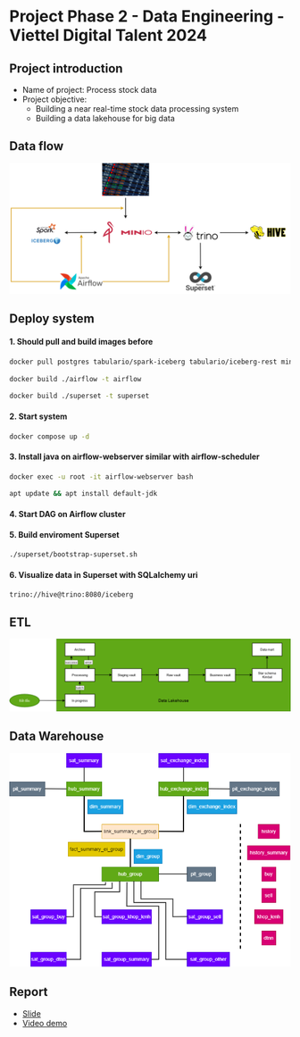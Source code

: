 # Project Phase 2 - Data Engineering - Viettel Digital Talent 2024

## Project introduction
<ul>
  <li>Name of project: Process stock data</li>
  <li>Project objective:
    <ul>
      <li>Building a near real-time stock data processing system</li>
      <li>Building a data lakehouse for big data</li>
    </ul>
  </li>
</ul>

## Data flow
  <img src="https://github.com/Tran-Ngoc-Bao/Process_Stock_Data/blob/master/pictures/system.png">

## Deploy system
#### 1. Should pull and build images before
```sh
docker pull postgres tabulario/spark-iceberg tabulario/iceberg-rest minio/minio minio/mc trinodb/trino:457 starburstdata/hive:3.1.2-e.18
```
```sh
docker build ./airflow -t airflow
```
```sh
docker build ./superset -t superset
```

#### 2. Start system
```sh
docker compose up -d
```

#### 3. Install java on airflow-webserver similar with airflow-scheduler
```sh
docker exec -u root -it airflow-webserver bash
```
```sh
apt update && apt install default-jdk
```

#### 4. Start DAG on Airflow cluster

#### 5. Build enviroment Superset
```sh
./superset/bootstrap-superset.sh
```
  
#### 6. Visualize data in Superset with SQLalchemy uri
```
trino://hive@trino:8080/iceberg
```

## ETL
  <img src="https://github.com/Tran-Ngoc-Bao/Process_Stock_Data/blob/master/pictures/etl.png">

## Data Warehouse
  <img src="https://github.com/Tran-Ngoc-Bao/Process_Stock_Data/blob/master/pictures/datawarehouse.png">

## Report
<ul>
  <li><a href="https://github.com/Tran-Ngoc-Bao/Process_Stock_Data/blob/master/pictures/slide.pptx">Slide</a></li>
  <li><a href="https://github.com/Tran-Ngoc-Bao/Process_Stock_Data/blob/master/pictures/demo.mp4">Video demo</a></li>
</ul>
